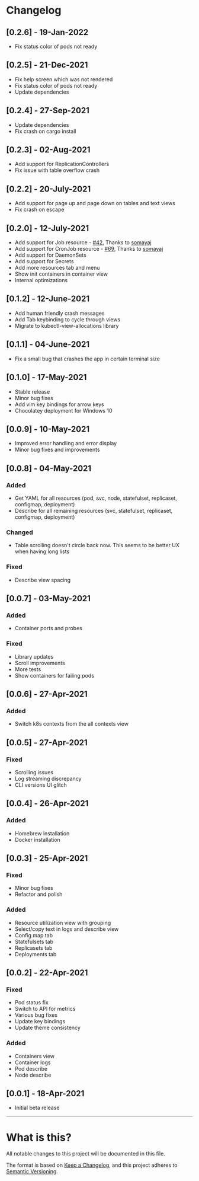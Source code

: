 # Changelog

## [0.2.6] - 19-Jan-2022

- Fix status color of pods not ready

## [0.2.5] - 21-Dec-2021

- Fix help screen which was not rendered
- Fix status color of pods not ready
- Update dependencies

## [0.2.4] - 27-Sep-2021

- Update dependencies
- Fix crash on cargo install

## [0.2.3] - 02-Aug-2021

- Add support for ReplicationControllers
- Fix issue with table overflow crash

## [0.2.2] - 20-July-2021

- Add support for page up and page down on tables and text views
- Fix crash on escape

## [0.2.0] - 12-July-2021

- Add support for Job resource - [#42](https://github.com/kdash-rs/kdash/pull/42), Thanks to [somayaj](https://github.com/somayaj)
- Add support for CronJob resource - [#69](https://github.com/kdash-rs/kdash/pull/69), Thanks to [somayaj](https://github.com/somayaj)
- Add support for DaemonSets
- Add support for Secrets
- Add more resources tab and menu
- Show init containers in container view
- Internal optimizations

## [0.1.2] - 12-June-2021

- Add human friendly crash messages
- Add Tab keybinding to cycle through views
- Migrate to kubectl-view-allocations library

## [0.1.1] - 04-June-2021

- Fix a small bug that crashes the app in certain terminal size

## [0.1.0] - 17-May-2021

- Stable release
- Minor bug fixes
- Add vim key bindings for arrow keys
- Chocolatey deployment for Windows 10

## [0.0.9] - 10-May-2021

- Improved error handling and error display
- Minor bug fixes and improvements

## [0.0.8] - 04-May-2021

### Added

- Get YAML for all resources (pod, svc, node, statefulset, replicaset, configmap, deployment)
- Describe for all remaining resources (svc, statefulset, replicaset, configmap, deployment)

### Changed

- Table scrolling doesn't circle back now. This seems to be better UX when having long lists

### Fixed

- Describe view spacing

## [0.0.7] - 03-May-2021

### Added

- Container ports and probes

### Fixed

- Library updates
- Scroll improvements
- More tests
- Show containers for failing pods

## [0.0.6] - 27-Apr-2021

### Added

- Switch k8s contexts from the all contexts view

## [0.0.5] - 27-Apr-2021

### Fixed

- Scrolling issues
- Log streaming discrepancy
- CLI versions UI glitch

## [0.0.4] - 26-Apr-2021

### Added

- Homebrew installation
- Docker installation

## [0.0.3] - 25-Apr-2021

### Fixed

- Minor bug fixes
- Refactor and polish

### Added

- Resource utilization view with grouping
- Select/copy text in logs and describe view
- Config map tab
- Statefulsets tab
- Replicasets tab
- Deployments tab

## [0.0.2] - 22-Apr-2021

### Fixed

- Pod status fix
- Switch to API for metrics
- Various bug fixes
- Update key bindings
- Update theme consistency

### Added

- Containers view
- Container logs
- Pod describe
- Node describe

## [0.0.1] - 18-Apr-2021

- Initial beta release

---

# What is this?

All notable changes to this project will be documented in this file.

The format is based on [Keep a Changelog](https://keepachangelog.com/en/1.0.0/),
and this project adheres to [Semantic Versioning](https://semver.org/spec/v2.0.0.html).

